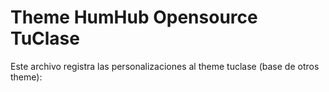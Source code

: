 Theme HumHub Opensource TuClase
===============================

Este archivo registra las personalizaciones al theme tuclase (base de otros theme):